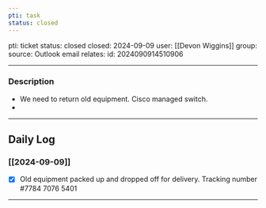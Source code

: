 ```yaml
---
pti: task
status: closed
---
```

pti: ticket 
status: closed
closed: 2024-09-09
user: [[Devon Wiggins]]
group: 
source: Outlook email
relates: 
id: 2024090914510906

---
### Description
- We need to return old equipment. Cisco managed switch.
-

---
## Daily Log
### [[2024-09-09]]
- [x] Old equipment packed up and dropped off for delivery. Tracking number #7784 7076 5401
---




